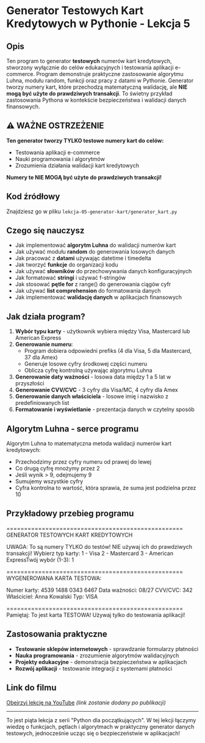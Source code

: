 # Generator Testowych Kart Kredytowych w Pythonie - Lekcja 5

## Opis
Ten program to generator **testowych** numerów kart kredytowych, stworzony wyłącznie do celów edukacyjnych i testowania aplikacji e-commerce. Program demonstruje praktyczne zastosowanie algorytmu Luhna, modułu random, funkcji oraz pracy z datami w Pythonie. Generator tworzy numery kart, które przechodzą matematyczną walidację, ale **NIE mogą być użyte do prawdziwych transakcji**. To świetny przykład zastosowania Pythona w kontekście bezpieczeństwa i walidacji danych finansowych.

## ⚠️ WAŻNE OSTRZEŻENIE
**Ten generator tworzy TYLKO testowe numery kart do celów:**
- Testowania aplikacji e-commerce
- Nauki programowania i algorytmów
- Zrozumienia działania walidacji kart kredytowych

**Numery te NIE MOGĄ być użyte do prawdziwych transakcji!**

## Kod źródłowy
Znajdziesz go w pliku `lekcja-05-generator-kart/generator_kart.py`

## Czego się nauczysz

- Jak implementować **algorytm Luhna** do walidacji numerów kart
- Jak używać modułu **random** do generowania losowych danych
- Jak pracować z **datami** używając datetime i timedelta
- Jak tworzyć **funkcje** do organizacji kodu
- Jak używać **słowników** do przechowywania danych konfiguracyjnych
- Jak formatować **stringi** i używać f-stringów
- Jak stosować **pętle for** z range() do generowania ciągów cyfr
- Jak używać **list comprehension** do formatowania danych
- Jak implementować **walidację danych** w aplikacjach finansowych

## Jak działa program?

1. **Wybór typu karty** - użytkownik wybiera między Visa, Mastercard lub American Express
2. **Generowanie numeru**:
   - Program dobiera odpowiedni prefiks (4 dla Visa, 5 dla Mastercard, 37 dla Amex)
   - Generuje losowe cyfry środkowej części numeru
   - Oblicza cyfrę kontrolną używając algorytmu Luhna
3. **Generowanie daty ważności** - losowa data między 1 a 5 lat w przyszłości
4. **Generowanie CVV/CVC** - 3 cyfry dla Visa/MC, 4 cyfry dla Amex
5. **Generowanie danych właściciela** - losowe imię i nazwisko z predefiniowanych list
6. **Formatowanie i wyświetlanie** - prezentacja danych w czytelny sposób

## Algorytm Luhna - serce programu

Algorytm Luhna to matematyczna metoda walidacji numerów kart kredytowych:
- Przechodzimy przez cyfry numeru od prawej do lewej
- Co drugą cyfrę mnożymy przez 2
- Jeśli wynik > 9, odejmujemy 9
- Sumujemy wszystkie cyfry
- Cyfra kontrolna to wartość, która sprawia, że suma jest podzielna przez 10

## Przykładowy przebieg programu

================================================== GENERATOR TESTOWYCH KART KREDYTOWYCH

UWAGA: To są numery TYLKO do testów! NIE używaj ich do prawdziwych transakcji!
Wybierz typ karty: 1 - Visa 2 - Mastercard 3 - American ExpressTwój wybór (1-3): 1

================================================== WYGENEROWANA KARTA TESTOWA:

Numer karty: 4539 1488 0343 6467 Data ważności: 08/27 CVV/CVC: 342 Właściciel: Anna Kowalski Typ: VISA

================================================== Pamiętaj: To jest karta TESTOWA! Używaj tylko do testowania aplikacji!


## Zastosowania praktyczne

- **Testowanie sklepów internetowych** - sprawdzanie formularzy płatności
- **Nauka programowania** - zrozumienie algorytmów walidacyjnych
- **Projekty edukacyjne** - demonstracja bezpieczeństwa w aplikacjach
- **Rozwój aplikacji** - testowanie integracji z systemami płatności

## Link do filmu
[Obejrzyj lekcję na YouTube](#) *(link zostanie dodany po publikacji)*

---

To jest piąta lekcja z serii "Python dla początkujących". W tej lekcji łączymy wiedzę o funkcjach, pętlach i algorytmach w praktyczny generator danych testowych, jednocześnie ucząc się o bezpieczeństwie w aplikacjach!


